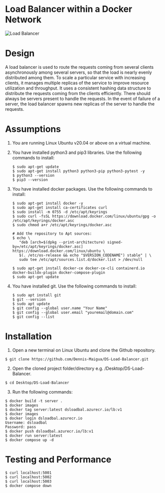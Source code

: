 # Load Balancer within a Docker Network

![Load Balancer](https://github.com/Dennis-Maigua/DS-Load-Balancer/assets/32156551/39a184e9-217b-4c3c-93f9-52b5281dcd28)

# Design

A load balancer is used to route the requests coming from several clients asynchronously among several servers, so that the load is nearly evenly distributed among them. To scale a particular service with increasing clients, it manages multiple replicas of the service to improve resource utilization and throughput. It uses a consistent hashing data structure to distribute the requests coming from the clients efficiently. There should always be servers present to handle the requests. In the event of failure of a server, the load balancer spawns new replicas of the server to handle the requests.

# Assumptions

1. You are running Linux Ubuntu v20.04 or above on a virtual machine.

2. You have installed python3 and pip3 libraries. Use the following commands to install:

   ```
   $ sudo apt-get update
   $ sudo apt-get install python3 python3-pip python3-pytest -y
   $ python3 --version
   $ pip3 --version
   ```
   
3. You have installed docker packages. Use the following commands to install:
  
   ```
   $ sudo apt-get install docker -y
   $ sudo apt-get install ca-certificates curl
   $ sudo install -m 0755 -d /etc/apt/keyrings
   $ sudo curl -fsSL https://download.docker.com/linux/ubuntu/gpg -o /etc/apt/keyrings/docker.asc
   $ sudo chmod a+r /etc/apt/keyrings/docker.asc
    
   # Add the repository to Apt sources:
   $ echo \
      "deb [arch=$(dpkg --print-architecture) signed-by=/etc/apt/keyrings/docker.asc] https://download.docker.com/linux/ubuntu \
      $(. /etc/os-release && echo "$VERSION_CODENAME") stable" | \
      sudo tee /etc/apt/sources.list.d/docker.list > /dev/null
   
   $ sudo apt-get install docker-ce docker-ce-cli containerd.io docker-buildx-plugin docker-compose-plugin
   $ sudo apt-get update
   ```
   
4. You have installed git. Use the following commands to install:
  
   ```
   $ sudo apt install git
   $ git --version
   $ sudo apt update
   $ git config --global user.name "Your Name"
   $ git config --global user.email "youremail@domain.com"
   $ git config --list
   ```

# Installation

1. Open a new terminal on Linux Ubuntu and clone the Github repository.

  ```
  $ git clone https://github.com/Dennis-Maigua/DS-Load-Balancer.git
  ```

2. Open the cloned project folder/directory e.g. /Desktop/DS-Load-Balancer.

  ```
  $ cd Desktop/DS-Load-Balancer
  ```

3. Run the following commands:

  ```
  $ docker build -t server .
  $ docker images
  $ docker tag server:latest dsloadbal.azurecr.io/lb:v1
  $ docker images
  $ docker login dsloadbal.azurecr.io
  Username: dsloadbal
  Password: pass
  $ docker push dsloadbal.azurecr.io/lb:v1
  $ docker run server:latest
  $ docker compose up -d 
  ```

# Testing and Performance

  ```
  $ curl localhost:5001
  $ curl localhost:5002
  $ curl localhost:5003
  $ docker compose down
  ```
  
